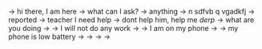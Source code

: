 -> hi there, I am here
-> what can I ask?
-> anything
->  n sdfvb q vgadkfj
-> reported
-> teacher I need help
-> dont help him, help me *derp*
-> what are you doing
-> 
-> I will not do any work
-> 
-> I am on my phone
-> 
-> my phone is low battery
-> 
-> 
-> 
-> 
